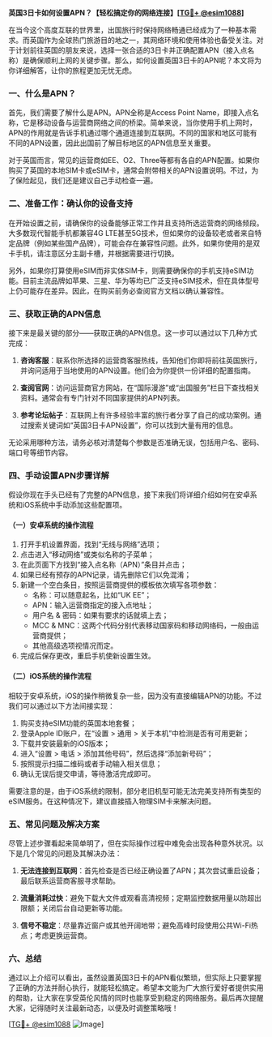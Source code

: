 **英国3日卡如何设置APN？【轻松搞定你的网络连接】[[TG💪+ @esim1088](https://t.me/s/esim1088)]**

在当今这个高度互联的世界里，出国旅行时保持网络畅通已经成为了一种基本需求。而英国作为全球热门旅游目的地之一，其网络环境和使用体验也备受关注。对于计划前往英国的朋友来说，选择一张合适的3日卡并正确配置APN（接入点名称）是确保顺利上网的关键步骤。那么，如何设置英国3日卡的APN呢？本文将为你详细解答，让你的旅程更加无忧无虑。

### 一、什么是APN？

首先，我们需要了解什么是APN。APN全称是Access Point Name，即接入点名称，它是移动设备与运营商网络之间的桥梁。简单来说，当你使用手机上网时，APN的作用就是告诉手机通过哪个通道连接到互联网。不同的国家和地区可能有不同的APN设置，因此出国前了解目标地区的APN信息至关重要。

对于英国而言，常见的运营商如EE、O2、Three等都有各自的APN配置。如果你购买了英国的本地SIM卡或eSIM卡，通常会附带相关的APN设置说明。不过，为了保险起见，我们还是建议自己手动检查一遍。

### 二、准备工作：确认你的设备支持

在开始设置之前，请确保你的设备能够正常工作并且支持所选运营商的网络频段。大多数现代智能手机都兼容4G LTE甚至5G技术，但如果你的设备较老或者来自特定品牌（例如某些国产品牌），可能会存在兼容性问题。此外，如果你使用的是双卡手机，请注意区分主副卡槽，并根据需要进行切换。

另外，如果你打算使用eSIM而非实体SIM卡，则需要确保你的手机支持eSIM功能。目前主流品牌如苹果、三星、华为等均已广泛支持eSIM技术，但在具体型号上仍可能存在差异。因此，在购买前务必查阅官方文档以确认兼容性。

### 三、获取正确的APN信息

接下来是最关键的部分——获取正确的APN信息。这一步可以通过以下几种方式完成：

1. **咨询客服**：联系你所选择的运营商客服热线，告知他们你即将前往英国旅行，并询问适用于当地使用的APN设置。他们会为你提供一份详细的配置指南。
   
2. **查阅官网**：访问运营商官方网站，在“国际漫游”或“出国服务”栏目下查找相关资料。通常会有专门针对不同国家提供的APN列表。
   
3. **参考论坛帖子**：互联网上有许多经验丰富的旅行者分享了自己的成功案例。通过搜索关键词如“英国3日卡APN设置”，你可以找到大量有用的信息。

无论采用哪种方法，请务必核对清楚每个参数是否准确无误，包括用户名、密码、端口号等细节内容。

### 四、手动设置APN步骤详解

假设你现在手头已经有了完整的APN信息，接下来我们将详细介绍如何在安卓系统和iOS系统中手动添加这些配置项。

#### （一）安卓系统的操作流程

1. 打开手机设置界面，找到“无线与网络”选项；
2. 点击进入“移动网络”或类似名称的子菜单；
3. 在此页面下方找到“接入点名称（APN）”条目并点击；
4. 如果已经有预存的APN记录，请先删除它们以免混淆；
5. 新建一个空白条目，按照运营商提供的模板依次填写各项参数：
   - 名称：可以随意起名，比如“UK EE”；
   - APN：输入运营商指定的接入点地址；
   - 用户名 & 密码：如果有要求的话就填上去；
   - MCC & MNC：这两个代码分别代表移动国家码和移动网络码，一般由运营商提供；
   - 其他高级选项视情况而定。
6. 完成后保存更改，重启手机使新设置生效。

#### （二）iOS系统的操作流程

相较于安卓系统，iOS的操作稍微复杂一些，因为没有直接编辑APN的功能。不过我们可以通过以下方法间接实现：

1. 购买支持eSIM功能的英国本地套餐；
2. 登录Apple ID账户，在“设置 > 通用 > 关于本机”中检测是否有可用更新；
3. 下载并安装最新的iOS版本；
4. 进入“设置 > 电话 > 添加其他号码”，然后选择“添加新号码”；
5. 按照提示扫描二维码或者手动输入相关信息；
6. 确认无误后提交申请，等待激活完成即可。

需要注意的是，由于iOS系统的限制，部分老旧机型可能无法完美支持所有类型的eSIM服务。在这种情况下，建议直接插入物理SIM卡来解决问题。

### 五、常见问题及解决方案

尽管上述步骤看起来简单明了，但在实际操作过程中难免会出现各种意外状况。以下是几个常见的问题及其解决办法：

1. **无法连接到互联网**：首先检查是否已经正确设置了APN；其次尝试重启设备；最后联系运营商客服寻求帮助。
   
2. **流量消耗过快**：避免下载大文件或观看高清视频；定期监控数据用量以防超出限额；关闭后台自动更新等功能。
   
3. **信号不稳定**：尽量靠近窗户或其他开阔地带；避免高峰时段使用公共Wi-Fi热点；考虑更换运营商。

### 六、总结

通过以上介绍可以看出，虽然设置英国3日卡的APN看似繁琐，但实际上只要掌握了正确的方法并耐心执行，就能轻松搞定。希望本文能为广大旅行爱好者提供实用的帮助，让大家在享受英伦风情的同时也能享受到稳定的网络服务。最后再次提醒大家，记得随时关注最新动态，以便及时调整策略哦！

[[TG💪+ @esim1088](https://t.me/s/esim1088) ![Image](https://i.postimg.cc/4NQfJmqS/Snipaste-2025-05-13-00-14-12.png)]